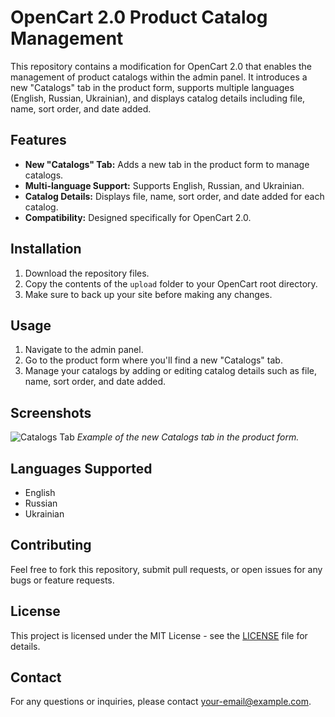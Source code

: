 # OpenCart 2.0 Product Catalog Management

This repository contains a modification for OpenCart 2.0 that enables the management of product catalogs within the admin panel. It introduces a new "Catalogs" tab in the product form, supports multiple languages (English, Russian, Ukrainian), and displays catalog details including file, name, sort order, and date added.

## Features

- **New "Catalogs" Tab:** Adds a new tab in the product form to manage catalogs.
- **Multi-language Support:** Supports English, Russian, and Ukrainian.
- **Catalog Details:** Displays file, name, sort order, and date added for each catalog.
- **Compatibility:** Designed specifically for OpenCart 2.0.

## Installation

1. Download the repository files.
2. Copy the contents of the `upload` folder to your OpenCart root directory.
3. Make sure to back up your site before making any changes.

## Usage

1. Navigate to the admin panel.
2. Go to the product form where you'll find a new "Catalogs" tab.
3. Manage your catalogs by adding or editing catalog details such as file, name, sort order, and date added.

## Screenshots

![Catalogs Tab](screenshots/catalogs-tab.png)
*Example of the new Catalogs tab in the product form.*

## Languages Supported

- English
- Russian
- Ukrainian

## Contributing

Feel free to fork this repository, submit pull requests, or open issues for any bugs or feature requests.

## License

This project is licensed under the MIT License - see the [LICENSE](LICENSE) file for details.

## Contact

For any questions or inquiries, please contact [your-email@example.com](mailto:your-email@example.com).
